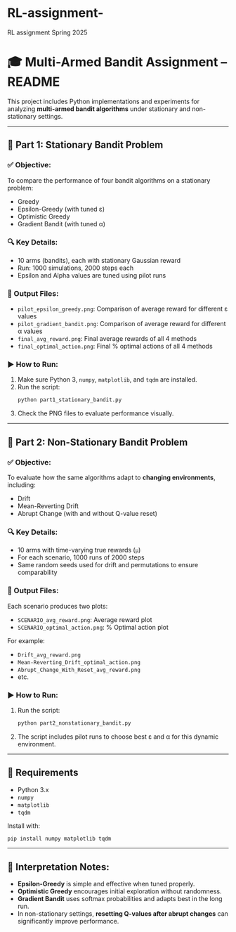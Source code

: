 # RL-assignment-
RL assignment  Spring 2025
# 🎓 Multi-Armed Bandit Assignment – README

This project includes Python implementations and experiments for analyzing **multi-armed bandit algorithms** under stationary and non-stationary settings.

---

## 📂 Part 1: Stationary Bandit Problem

### ✅ Objective:
To compare the performance of four bandit algorithms on a stationary problem:
- Greedy
- Epsilon-Greedy (with tuned ε)
- Optimistic Greedy
- Gradient Bandit (with tuned α)

### 🔍 Key Details:
- 10 arms (bandits), each with stationary Gaussian reward
- Run: 1000 simulations, 2000 steps each
- Epsilon and Alpha values are tuned using pilot runs

### 📁 Output Files:
- `pilot_epsilon_greedy.png`: Comparison of average reward for different ε values
- `pilot_gradient_bandit.png`: Comparison of average reward for different α values
- `final_avg_reward.png`: Final average rewards of all 4 methods
- `final_optimal_action.png`: Final % optimal actions of all 4 methods

### ▶️ How to Run:
1. Make sure Python 3, `numpy`, `matplotlib`, and `tqdm` are installed.
2. Run the script:  
   ```bash
   python part1_stationary_bandit.py
   ```
3. Check the PNG files to evaluate performance visually.

---

## 📂 Part 2: Non-Stationary Bandit Problem

### ✅ Objective:
To evaluate how the same algorithms adapt to **changing environments**, including:
- Drift
- Mean-Reverting Drift
- Abrupt Change (with and without Q-value reset)

### 🔍 Key Details:
- 10 arms with time-varying true rewards (`μ`)
- For each scenario, 1000 runs of 2000 steps
- Same random seeds used for drift and permutations to ensure comparability

### 📁 Output Files:
Each scenario produces two plots:
- `SCENARIO_avg_reward.png`: Average reward plot
- `SCENARIO_optimal_action.png`: % Optimal action plot

For example:
- `Drift_avg_reward.png`
- `Mean-Reverting_Drift_optimal_action.png`
- `Abrupt_Change_With_Reset_avg_reward.png`
- etc.

### ▶️ How to Run:
1. Run the script:  
   ```bash
   python part2_nonstationary_bandit.py
   ```
2. The script includes pilot runs to choose best ε and α for this dynamic environment.

---

## 🔧 Requirements
- Python 3.x
- `numpy`
- `matplotlib`
- `tqdm`

Install with:
```bash
pip install numpy matplotlib tqdm
```

---

## 🧠 Interpretation Notes:
- **Epsilon-Greedy** is simple and effective when tuned properly.
- **Optimistic Greedy** encourages initial exploration without randomness.
- **Gradient Bandit** uses softmax probabilities and adapts best in the long run.
- In non-stationary settings, **resetting Q-values after abrupt changes** can significantly improve performance.
